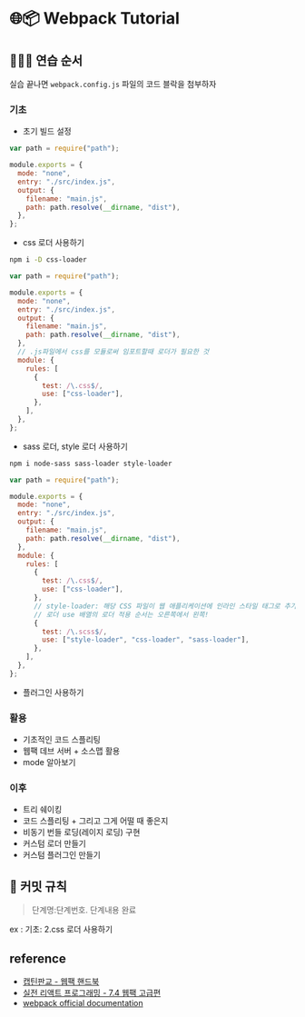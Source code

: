 # 🌐📦 Webpack Tutorial

## 🏃🏻‍♀️ 연습 순서

실습 끝나면 `webpack.config.js` 파일의 코드 블락을 첨부하자

### 기초

- 초기 빌드 설정

```js
var path = require("path");

module.exports = {
  mode: "none",
  entry: "./src/index.js",
  output: {
    filename: "main.js",
    path: path.resolve(__dirname, "dist"),
  },
};
```

- css 로더 사용하기

```bash
npm i -D css-loader
```

```js
var path = require("path");

module.exports = {
  mode: "none",
  entry: "./src/index.js",
  output: {
    filename: "main.js",
    path: path.resolve(__dirname, "dist"),
  },
  // .js파일에서 css를 모듈로써 임포트할때 로더가 필요한 것
  module: {
    rules: [
      {
        test: /\.css$/,
        use: ["css-loader"],
      },
    ],
  },
};
```

- sass 로더, style 로더 사용하기

```bash
npm i node-sass sass-loader style-loader
```

```js
var path = require("path");

module.exports = {
  mode: "none",
  entry: "./src/index.js",
  output: {
    filename: "main.js",
    path: path.resolve(__dirname, "dist"),
  },
  module: {
    rules: [
      {
        test: /\.css$/,
        use: ["css-loader"],
      },
      // style-loader: 해당 CSS 파일이 웹 애플리케이션에 인라인 스타일 태그로 추가되게함
      // 로더 use 배열의 로더 적용 순서는 오른쪽에서 왼쪽!
      {
        test: /\.scss$/,
        use: ["style-loader", "css-loader", "sass-loader"],
      },
    ],
  },
};
```

- 플러그인 사용하기

### 활용

- 기초적인 코드 스플리팅
- 웹팩 데브 서버 + 소스맵 활용
- mode 알아보기

### 이후

- 트리 쉐이킹
- 코드 스플리팅 + 그리고 그게 어떨 때 좋은지
- 비동기 번들 로딩(레이지 로딩) 구현
- 커스텀 로더 만들기
- 커스텀 플러그인 만들기

## 📝 커밋 규칙

> 단계명:단계번호. 단계내용 완료

ex : 기초: 2.css 로더 사용하기

## reference

- [캡틴판교 - 웹팩 핸드북](https://joshua1988.github.io/webpack-guide/)
- [실전 리액트 프로그래밍 - 7.4 웹팩 고급편](http://www.yes24.com/Product/Goods/74223605)
- [webpack official documentation](https://webpack.js.org/)

